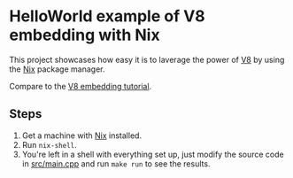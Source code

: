 
# HelloWorld example of V8 embedding with Nix

This project showcases how easy it is to laverage the power of [V8](//developers.google.com/v8/) by using the [Nix](//nixos.org/nix/) package manager.

Compare to the [V8 embedding tutorial](//github.com/v8/v8/wiki/Getting%20Started%20with%20Embedding).

## Steps

1. Get a machine with [Nix](//nixos.org/nix/) installed.
2. Run `nix-shell`.
3. You're left in a shell with everything set up, just modify the source code in [src/main.cpp](./src/main.cpp) and run `make run` to see the results.
